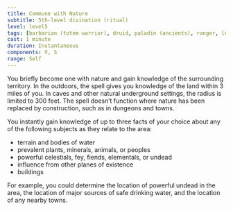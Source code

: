 ```yaml
---
title: Commune with Nature
subtitle: 5th-level divination (ritual)
level: level5
tags: [barbarian (totem warrior), druid, paladin (ancients), ranger, level5, ritual, divination]
cast: 1 minute
duration: Instantaneous
components: V, S
range: Self
---
```

You briefly become one with nature and gain knowledge of the surrounding territory. In the outdoors, the spell gives you knowledge of the land within 3 miles of you. In caves and other natural underground settings, the radius is limited to 300 feet. The spell doesn’t function where nature has been replaced by construction, such as in dungeons and towns.

You instantly gain knowledge of up to three facts of your choice about any of the following subjects as they relate to the area:

* terrain and bodies of water
* prevalent plants, minerals, animals, or peoples
* powerful celestials, fey, fiends, elementals, or undead
* influence from other planes of existence
* buildings

For example, you could determine the location of powerful undead in the area, the location of major sources of safe drinking water, and the location of any nearby towns.